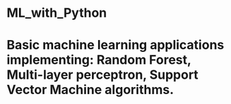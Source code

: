 # ML_with_Python

# Basic machine learning applications implementing: Random Forest, Multi-layer perceptron, Support Vector Machine algorithms.
